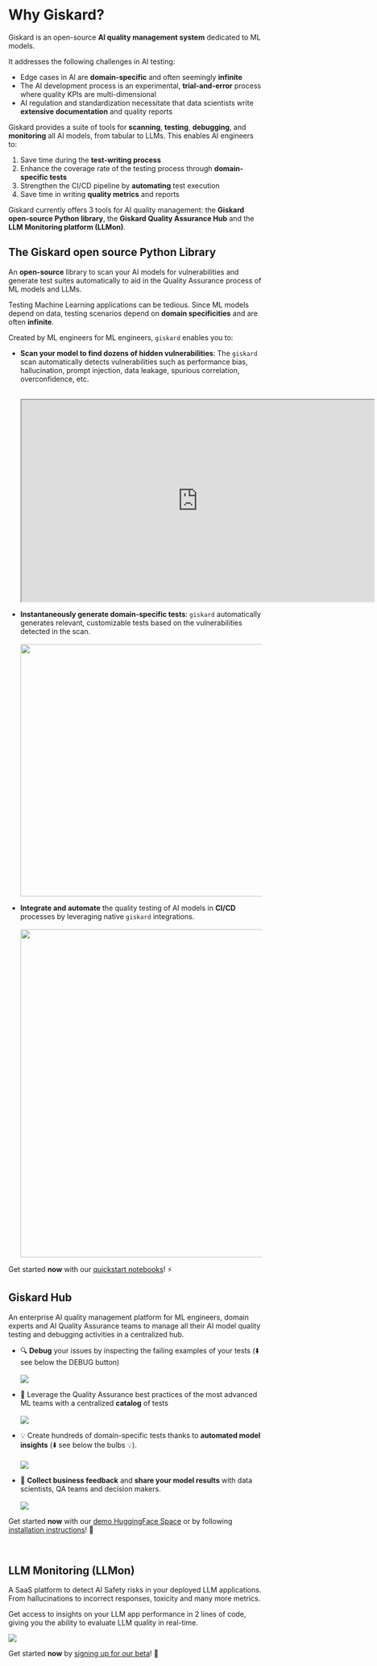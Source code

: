 # Why Giskard?

Giskard is an open-source **AI quality management system** dedicated to ML models.

It addresses the following challenges in AI testing:

- Edge cases in AI are **domain-specific** and often seemingly **infinite**
- The AI development process is an experimental, **trial-and-error** process where quality KPIs are multi-dimensional
- AI regulation and standardization necessitate that data scientists write **extensive documentation** and quality reports

Giskard provides a suite of tools for **scanning**, **testing**, **debugging**, and **monitoring** all AI models, from tabular to LLMs. This enables AI engineers to:

1. Save time during the **test-writing process**
2. Enhance the coverage rate of the testing process through **domain-specific tests**
3. Strengthen the CI/CD pipeline by **automating** test execution
4. Save time in writing **quality metrics** and reports

Giskard currently offers 3 tools for AI quality management: the **Giskard open-source Python library**, the **Giskard Quality
Assurance Hub** and the **LLM Monitoring platform (LLMon)**.

## The Giskard open source Python Library

An **open-source** library to scan your AI models for vulnerabilities and generate test suites automatically to aid in
the Quality Assurance process of ML models and LLMs.

Testing Machine Learning applications can be tedious. Since ML models depend on data, testing scenarios depend on
**domain specificities** and are often **infinite**.

Created by ML engineers for ML engineers, `giskard` enables you to:

- **Scan your model to find dozens of hidden vulnerabilities**: The `giskard` scan automatically detects vulnerabilities
such as performance bias, hallucination, prompt injection, data leakage, spurious correlation, overconfidence, etc.
<br><br>
  <iframe src="https://htmlpreview.github.io/?https://gist.githubusercontent.com/AbSsEnT/a67354621807f3c3a332fca7d8b9a5c8/raw/588f027dc6b14c88c7393c50ff3086fe1122e2e9/LLM_QA_IPCC_scan_report.html" width="700" height="400"></iframe>

- **Instantaneously generate domain-specific tests**: `giskard` automatically generates relevant, customizable tests based on the
  vulnerabilities detected in the scan.
  <br><br>
  <img src="../assets/test_suite_scan_llm.png" width="500">

- **Integrate and automate** the quality testing of AI models in **CI/CD** processes by leveraging native `giskard` integrations.
  <br><br>
  <img src="../assets/gh_discussion.png" width="650">

Get started **now** with our [quickstart notebooks](../getting_started/quickstart/index.md)! ⚡️

## Giskard Hub

An enterprise AI quality management platform for ML engineers, domain experts and AI Quality Assurance teams to manage
all their AI model quality testing and debugging activities in a centralized hub.

- 🔍 **Debug** your issues by inspecting the failing examples of your tests (⬇️ see below the DEBUG button)
  <br><br>
  ![](../assets/test_suite_tabular.png)

- 📖 Leverage the Quality Assurance best practices of the most advanced ML teams with a centralized **catalog** of tests
  <br><br>
  ![](../assets/catalog.png)

- 💡 Create hundreds of domain-specific tests thanks to **automated model insights** (⬇️ see below the bulbs 💡).
  <br><br>
  ![](../assets/push.png)

- 💬 **Collect business feedback** and **share your model results** with data scientists, QA teams and decision makers.
  <br><br>
  ![](../assets/credit_scoring_comment.png)

Get started **now** with our [demo HuggingFace Space](https://huggingface.co/spaces/giskardai/giskard) or
by following [installation instructions](../getting_started/quickstart/index.md)! 🐢

<br>

## LLM Monitoring (LLMon)

A SaaS platform to detect AI Safety risks in your deployed LLM applications. From hallucinations to incorrect responses, toxicity and many more metrics.

Get access to insights on your LLM app performance in 2 lines of code, giving you the ability to evaluate LLM quality in real-time.

![](../assets/llm_monitoring_dashboard.gif)

Get started **now** by [signing up for our beta](https://www.giskard.ai/llmon)! 🍋

